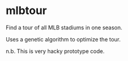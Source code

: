 # mlbtour
Find a tour of all MLB stadiums in one season.

Uses a genetic algorithm to optimize the tour.

n.b. This is very hacky prototype code.
